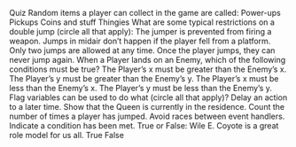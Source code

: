 Quiz
Random items a player can collect in the game are called:
Power-ups
Pickups
Coins and stuff
Thingies
What are some typical restrictions on a double jump (circle all that apply):
The jumper is prevented from firing a weapon.
Jumps in midair don’t happen if the player fell from a platform.
Only two jumps are allowed at any time.
Once the player jumps, they can never jump again.
When a Player lands on an Enemy, which of the following conditions must be true?
The Player’s x must be greater than the Enemy’s x.
The Player’s y must be greater than the Enemy’s y.
The Player’s x must be less than the Enemy’s x.
The Player’s y must be less than the Enemy’s y.
Flag variables can be used to do what (circle all that apply)?
Delay an action to a later time.
Show that the Queen is currently in the residence.
Count the number of times a player has jumped.
Avoid races between event handlers.
Indicate a condition has been met.
True or False: Wile E. Coyote is a great role model for us all.
True
False
